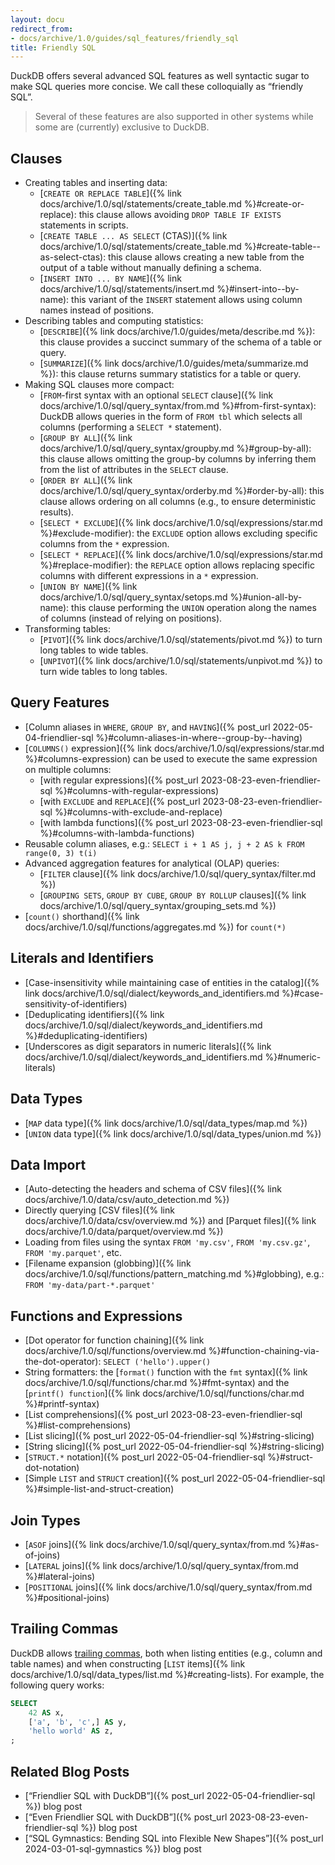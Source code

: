 ```yaml
---
layout: docu
redirect_from:
- docs/archive/1.0/guides/sql_features/friendly_sql
title: Friendly SQL
---
```


DuckDB offers several advanced SQL features as well syntactic sugar to make SQL queries more concise. We call these colloquially as “friendly SQL”.

> Several of these features are also supported in other systems while some are (currently) exclusive to DuckDB.

## Clauses

* Creating tables and inserting data:
    * [`CREATE OR REPLACE TABLE`]({% link docs/archive/1.0/sql/statements/create_table.md %}#create-or-replace): this clause allows avoiding `DROP TABLE IF EXISTS` statements in scripts.
    * [`CREATE TABLE ... AS SELECT` (CTAS)]({% link docs/archive/1.0/sql/statements/create_table.md %}#create-table--as-select-ctas): this clause allows creating a new table from the output of a table without manually defining a schema.
    * [`INSERT INTO ... BY NAME`]({% link docs/archive/1.0/sql/statements/insert.md %}#insert-into--by-name): this variant of the `INSERT` statement allows using column names instead of positions.
* Describing tables and computing statistics:
    * [`DESCRIBE`]({% link docs/archive/1.0/guides/meta/describe.md %}): this clause provides a succinct summary of the schema of a table or query.
    * [`SUMMARIZE`]({% link docs/archive/1.0/guides/meta/summarize.md %}): this clause returns summary statistics for a table or query.
* Making SQL clauses more compact:
    * [`FROM`-first syntax with an optional `SELECT` clause]({% link docs/archive/1.0/sql/query_syntax/from.md %}#from-first-syntax): DuckDB allows queries in the form of `FROM tbl` which selects all columns (performing a `SELECT *` statement).
    * [`GROUP BY ALL`]({% link docs/archive/1.0/sql/query_syntax/groupby.md %}#group-by-all): this clause allows omitting the group-by columns by inferring them from the list of attributes in the `SELECT` clause.
    * [`ORDER BY ALL`]({% link docs/archive/1.0/sql/query_syntax/orderby.md %}#order-by-all): this clause allows ordering on all columns (e.g., to ensure deterministic results).
    * [`SELECT * EXCLUDE`]({% link docs/archive/1.0/sql/expressions/star.md %}#exclude-modifier): the `EXCLUDE` option allows excluding specific columns from the `*` expression.
    * [`SELECT * REPLACE`]({% link docs/archive/1.0/sql/expressions/star.md %}#replace-modifier): the `REPLACE` option allows replacing specific columns with different expressions in a `*` expression.
    * [`UNION BY NAME`]({% link docs/archive/1.0/sql/query_syntax/setops.md %}#union-all-by-name): this clause performing the `UNION` operation along the names of columns (instead of relying on positions).
* Transforming tables:
    * [`PIVOT`]({% link docs/archive/1.0/sql/statements/pivot.md %}) to turn long tables to wide tables.
    * [`UNPIVOT`]({% link docs/archive/1.0/sql/statements/unpivot.md %}) to turn wide tables to long tables.

## Query Features

* [Column aliases in `WHERE`, `GROUP BY`, and `HAVING`]({% post_url 2022-05-04-friendlier-sql %}#column-aliases-in-where--group-by--having)
* [`COLUMNS()` expression]({% link docs/archive/1.0/sql/expressions/star.md %}#columns-expression) can be used to execute the same expression on multiple columns:
    * [with regular expressions]({% post_url 2023-08-23-even-friendlier-sql %}#columns-with-regular-expressions)
    * [with `EXCLUDE` and `REPLACE`]({% post_url 2023-08-23-even-friendlier-sql %}#columns-with-exclude-and-replace)
    * [with lambda functions]({% post_url 2023-08-23-even-friendlier-sql %}#columns-with-lambda-functions)
* Reusable column aliases, e.g.: `SELECT i + 1 AS j, j + 2 AS k FROM range(0, 3) t(i)`
* Advanced aggregation features for analytical (OLAP) queries:
    * [`FILTER` clause]({% link docs/archive/1.0/sql/query_syntax/filter.md %})
    * [`GROUPING SETS`, `GROUP BY CUBE`, `GROUP BY ROLLUP` clauses]({% link docs/archive/1.0/sql/query_syntax/grouping_sets.md %})
* [`count()` shorthand]({% link docs/archive/1.0/sql/functions/aggregates.md %}) for `count(*)`

## Literals and Identifiers

* [Case-insensitivity while maintaining case of entities in the catalog]({% link docs/archive/1.0/sql/dialect/keywords_and_identifiers.md %}#case-sensitivity-of-identifiers)
* [Deduplicating identifiers]({% link docs/archive/1.0/sql/dialect/keywords_and_identifiers.md %}#deduplicating-identifiers)
* [Underscores as digit separators in numeric literals]({% link docs/archive/1.0/sql/dialect/keywords_and_identifiers.md %}#numeric-literals)

## Data Types

* [`MAP` data type]({% link docs/archive/1.0/sql/data_types/map.md %})
* [`UNION` data type]({% link docs/archive/1.0/sql/data_types/union.md %})

## Data Import

* [Auto-detecting the headers and schema of CSV files]({% link docs/archive/1.0/data/csv/auto_detection.md %})
* Directly querying [CSV files]({% link docs/archive/1.0/data/csv/overview.md %}) and [Parquet files]({% link docs/archive/1.0/data/parquet/overview.md %})
* Loading from files using the syntax `FROM 'my.csv'`, `FROM 'my.csv.gz'`, `FROM 'my.parquet'`, etc.
* [Filename expansion (globbing)]({% link docs/archive/1.0/sql/functions/pattern_matching.md %}#globbing), e.g.: `FROM 'my-data/part-*.parquet'`

## Functions and Expressions

* [Dot operator for function chaining]({% link docs/archive/1.0/sql/functions/overview.md %}#function-chaining-via-the-dot-operator): `SELECT ('hello').upper()`
* String formatters:
    the [`format()` function with the `fmt` syntax]({% link docs/archive/1.0/sql/functions/char.md %}#fmt-syntax) and
    the [`printf() function`]({% link docs/archive/1.0/sql/functions/char.md %}#printf-syntax)
* [List comprehensions]({% post_url 2023-08-23-even-friendlier-sql %}#list-comprehensions)
* [List slicing]({% post_url 2022-05-04-friendlier-sql %}#string-slicing)
* [String slicing]({% post_url 2022-05-04-friendlier-sql %}#string-slicing)
* [`STRUCT.*` notation]({% post_url 2022-05-04-friendlier-sql %}#struct-dot-notation)
* [Simple `LIST` and `STRUCT` creation]({% post_url 2022-05-04-friendlier-sql %}#simple-list-and-struct-creation)

## Join Types

* [`ASOF` joins]({% link docs/archive/1.0/sql/query_syntax/from.md %}#as-of-joins)
* [`LATERAL` joins]({% link docs/archive/1.0/sql/query_syntax/from.md %}#lateral-joins)
* [`POSITIONAL` joins]({% link docs/archive/1.0/sql/query_syntax/from.md %}#positional-joins)

## Trailing Commas

DuckDB allows [trailing commas](https://developer.mozilla.org/en-US/docs/Web/JavaScript/Reference/Trailing_commas),
both when listing entities (e.g., column and table names) and when constructing [`LIST` items]({% link docs/archive/1.0/sql/data_types/list.md %}#creating-lists).
For example, the following query works:

```sql
SELECT
    42 AS x,
    ['a', 'b', 'c',] AS y,
    'hello world' AS z,
;
```

## Related Blog Posts

* [“Friendlier SQL with DuckDB”]({% post_url 2022-05-04-friendlier-sql %}) blog post
* [“Even Friendlier SQL with DuckDB”]({% post_url 2023-08-23-even-friendlier-sql %}) blog post
* [“SQL Gymnastics: Bending SQL into Flexible New Shapes”]({% post_url 2024-03-01-sql-gymnastics %}) blog post